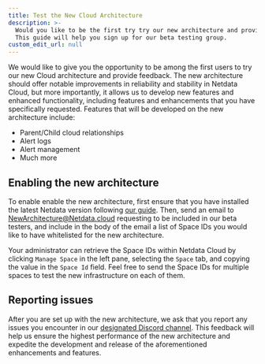 ```yaml
---
title: Test the New Cloud Architecture
description: >-
  Would you like to be the first try try our new architecture and provide feedback? 
  This guide will help you sign up for our beta testing group.
custom_edit_url: null
---
```


We would like to give you the opportunity to be among the first users to try our new Cloud architecture and provide feedback. 
The new architecture should offer notable improvements in reliability and stability in Netdata Cloud, 
but more importantly, it allows us to develop new features and enhanced functionality, including features and enhancements
that you have specifically requested. Features that will be developed on the new architecture include:

- Parent/Child cloud relationships
- Alert logs
- Alert management
- Much more

## Enabling the new architecture

To enable enable the new architecture, first ensure that you have installed the latest Netdata version following 
[our guide](https://learn.netdata.cloud/docs/get-started/). Then, send an email to [NewArchitecture@Netdata.cloud](NewArchitecture@netdata.cloud)
requesting to be included in our beta testers, and include in the body of the email a list of Space IDs you would like to have whitelisted for
the new architecture.

Your administrator can retrieve the Space IDs within Netdata Cloud by clicking `Manage Space` in the left pane, selecting the
`Space` tab, and copying the value in the `Space Id` field. Feel free to send the Space IDs for multiple spaces to test 
the new infrastructure on each of them.

## Reporting issues

After you are set up with the new architecture, we ask that you report any issues you encounter in our 
[designated Discord channel](https://discord.com/channels/847502280503590932/847812128428916746). This feedback
will help us ensure the highest performance of the new architecture and expedite the development and release
of the aforementioned enhancements and features.

